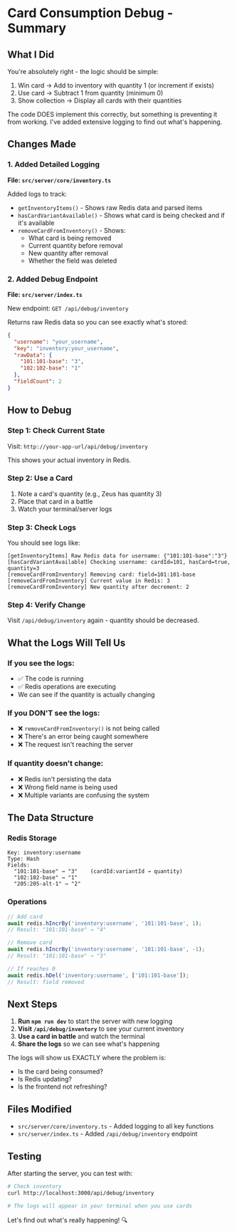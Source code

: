 # Card Consumption Debug - Summary

## What I Did

You're absolutely right - the logic should be simple:
1. Win card → Add to inventory with quantity 1 (or increment if exists)
2. Use card → Subtract 1 from quantity (minimum 0)
3. Show collection → Display all cards with their quantities

The code DOES implement this correctly, but something is preventing it from working. I've added extensive logging to find out what's happening.

## Changes Made

### 1. Added Detailed Logging

**File: `src/server/core/inventory.ts`**

Added logs to track:
- `getInventoryItems()` - Shows raw Redis data and parsed items
- `hasCardVariantAvailable()` - Shows what card is being checked and if it's available
- `removeCardFromInventory()` - Shows:
  - What card is being removed
  - Current quantity before removal
  - New quantity after removal
  - Whether the field was deleted

### 2. Added Debug Endpoint

**File: `src/server/index.ts`**

New endpoint: `GET /api/debug/inventory`

Returns raw Redis data so you can see exactly what's stored:
```json
{
  "username": "your_username",
  "key": "inventory:your_username",
  "rawData": {
    "101:101-base": "3",
    "102:102-base": "1"
  },
  "fieldCount": 2
}
```

## How to Debug

### Step 1: Check Current State
Visit: `http://your-app-url/api/debug/inventory`

This shows your actual inventory in Redis.

### Step 2: Use a Card
1. Note a card's quantity (e.g., Zeus has quantity 3)
2. Place that card in a battle
3. Watch your terminal/server logs

### Step 3: Check Logs
You should see logs like:
```
[getInventoryItems] Raw Redis data for username: {"101:101-base":"3"}
[hasCardVariantAvailable] Checking username: cardId=101, hasCard=true, quantity=3
[removeCardFromInventory] Removing card: field=101:101-base
[removeCardFromInventory] Current value in Redis: 3
[removeCardFromInventory] New quantity after decrement: 2
```

### Step 4: Verify Change
Visit `/api/debug/inventory` again - quantity should be decreased.

## What the Logs Will Tell Us

### If you see the logs:
- ✅ The code is running
- ✅ Redis operations are executing
- We can see if the quantity is actually changing

### If you DON'T see the logs:
- ❌ `removeCardFromInventory()` is not being called
- ❌ There's an error being caught somewhere
- ❌ The request isn't reaching the server

### If quantity doesn't change:
- ❌ Redis isn't persisting the data
- ❌ Wrong field name is being used
- ❌ Multiple variants are confusing the system

## The Data Structure

### Redis Storage
```
Key: inventory:username
Type: Hash
Fields:
  "101:101-base" → "3"    (cardId:variantId → quantity)
  "102:102-base" → "1"
  "205:205-alt-1" → "2"
```

### Operations
```javascript
// Add card
await redis.hIncrBy('inventory:username', '101:101-base', 1);
// Result: "101:101-base" → "4"

// Remove card
await redis.hIncrBy('inventory:username', '101:101-base', -1);
// Result: "101:101-base" → "3"

// If reaches 0
await redis.hDel('inventory:username', ['101:101-base']);
// Result: field removed
```

## Next Steps

1. **Run `npm run dev`** to start the server with new logging
2. **Visit `/api/debug/inventory`** to see your current inventory
3. **Use a card in battle** and watch the terminal
4. **Share the logs** so we can see what's happening

The logs will show us EXACTLY where the problem is:
- Is the card being consumed?
- Is Redis updating?
- Is the frontend not refreshing?

## Files Modified

- `src/server/core/inventory.ts` - Added logging to all key functions
- `src/server/index.ts` - Added `/api/debug/inventory` endpoint

## Testing

After starting the server, you can test with:

```bash
# Check inventory
curl http://localhost:3000/api/debug/inventory

# The logs will appear in your terminal when you use cards
```

Let's find out what's really happening! 🔍
